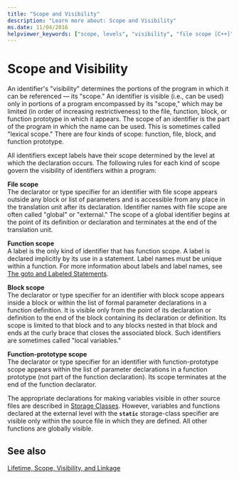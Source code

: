 ```yaml
---
title: "Scope and Visibility"
description: "Learn more about: Scope and Visibility"
ms.date: 11/04/2016
helpviewer_keywords: ["scope, levels", "visibility", "file scope [C++]"]
---
```

# Scope and Visibility

An identifier's "visibility" determines the portions of the program in which it can be referenced — its "scope." An identifier is visible (i.e., can be used) only in portions of a program encompassed by its "scope," which may be limited (in order of increasing restrictiveness) to the file, function, block, or function prototype in which it appears. The scope of an identifier is the part of the program in which the name can be used. This is sometimes called "lexical scope." There are four kinds of scope: function, file, block, and function prototype.

All identifiers except labels have their scope determined by the level at which the declaration occurs. The following rules for each kind of scope govern the visibility of identifiers within a program:

**File scope**\
The declarator or type specifier for an identifier with file scope appears outside any block or list of parameters and is accessible from any place in the translation unit after its declaration. Identifier names with file scope are often called "global" or "external." The scope of a global identifier begins at the point of its definition or declaration and terminates at the end of the translation unit.

**Function scope**\
A label is the only kind of identifier that has function scope. A label is declared implicitly by its use in a statement. Label names must be unique within a function. For more information about labels and label names, see [The goto and Labeled Statements](../c-language/goto-and-labeled-statements-c.md).

**Block scope**\
The declarator or type specifier for an identifier with block scope appears inside a block or within the list of formal parameter declarations in a function definition. It is visible only from the point of its declaration or definition to the end of the block containing its declaration or definition. Its scope is limited to that block and to any blocks nested in that block and ends at the curly brace that closes the associated block. Such identifiers are sometimes called "local variables."

**Function-prototype scope**\
The declarator or type specifier for an identifier with function-prototype scope appears within the list of parameter declarations in a function prototype (not part of the function declaration). Its scope terminates at the end of the function declarator.

The appropriate declarations for making variables visible in other source files are described in [Storage Classes](../c-language/c-storage-classes.md). However, variables and functions declared at the external level with the **`static`** storage-class specifier are visible only within the source file in which they are defined. All other functions are globally visible.

## See also

[Lifetime, Scope, Visibility, and Linkage](../c-language/lifetime-scope-visibility-and-linkage.md)
